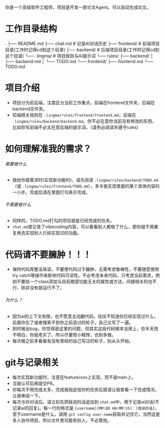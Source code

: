 你是一个高级软件工程师，项目是开发一款论文Agent。可以自动生成论文。

# 工作目录结构

.
├── README.md
├── chat.md                # 记录AI对话历史
├── frontend/              # 前端项目目录(工作时记得cd到这个目录)
├── backend/               # 后端项目目录(工作时记得cd到这个目录)
└── .lingma/               # 项目规则与AI提示词
    └── rules/
        ├── backend/
        │   ├── backend.md
        │   └── TODO.md
        └── frontend/
            ├── frontend.md
            └── TODO.md

# 项目介绍

- 项目分为前后端，注意区分当前工作重点，前端在frontend文件夹，后端在backend文件夹。
- 前端相关规则在 `.lingma/rules/frontend/frontend.md`，后端在 `.lingma/rules/backend/backend.md`。你不必在意你当前没有修改的东西，比如你写前端不必太在意后端的提示词。（请务必阅读并遵守rules）

# 如何理解准我的需求？

###### 需要做什么

- 我给你提需求时(实现新功能时)，请先阅读 `.lingma/rules/backend/TODO.md`（或 `.lingma/rules/frontend/TODO.md`），多半是实现里面的某个具体内容的一小步。完成后请在里面打勾表示完成。

###### 不需要做什么

- 同样的，TODO.md打勾的项目就是已经完成的任务。
- `chat.md`里记录了vibecoding内容，可以看看别人都做了什么，那你就不用重复再去实现别人已经实现过的功能。

# 代码请不要臃肿！！！

- 保持代码库整洁易读，不要使代码过于臃肿，无需考虑鲁棒性，不要随意使用try catch等操作来影响代码可读性。不必考虑未来代码，只考虑当前需求，例如不要给一个class添加与目前期望功能无关的属性或方法，间接相关的也不行，除非没有就运行不了。

###### 为什么？

- 因为ai的上下文有限，也不愿意主动翻代码。往往不知道你已经实现过什么，后面你忘了或者搜索不到你之前造过的轮子，自己又写了一遍。
- 到时候出bug，你觉得是这里的问题，但其实这段代码根本没用上，你半天改不明白，你就老实了。所以尽量短小精悍，也别多做。
- 每次做之前多看看有没有曾经的自己写过的轮子，别从头开始。

# git与记录相关

- 每次实现新功能时，注意在feature/xxx上实现，而不是main上。
- 当我认可后再提交PR。
- 你每次不用完成太多，完成我指定给你的任务后就请让我查看一下完成情况，让我审阅一下。
- 每次与你对话后，请立刻先把我说的话追加到 `chat.md`中，用于记录ai对话(不记录ai的回复)。每一行的格式是 `[username][MM:DD HH:MM:SS]：[我说的话]`，至于username是什么，调用 `git config user.name`获取并记住它，当然这是多人协作项目，所以文件里可能有别人，不必管他。
